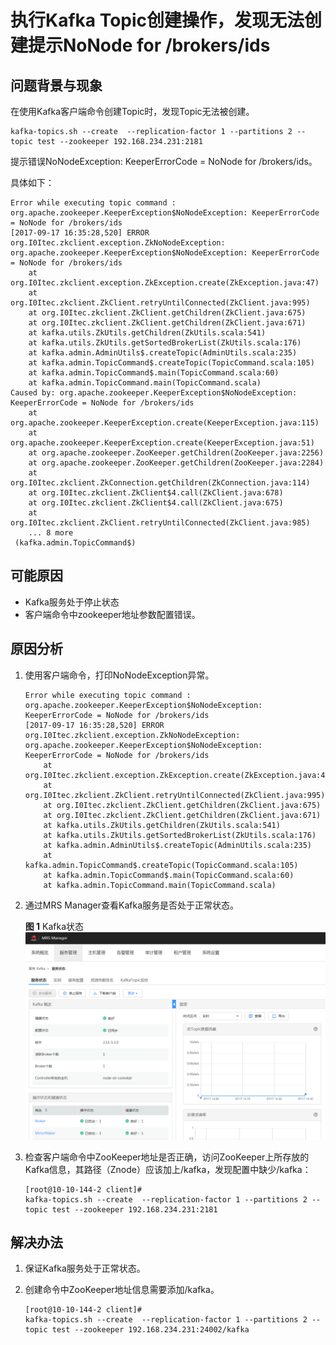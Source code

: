 # 执行Kafka Topic创建操作，发现无法创建提示NoNode for /brokers/ids<a name="ZH-CN_TOPIC_0185002838"></a>

## 问题背景与现象<a name="zh-cn_topic_0167275137_s5d135719deec4560b99adb07a0aa6416"></a>

在使用Kafka客户端命令创建Topic时，发现Topic无法被创建。

```
kafka-topics.sh --create  --replication-factor 1 --partitions 2 --topic test --zookeeper 192.168.234.231:2181
```

提示错误NoNodeException: KeeperErrorCode = NoNode for /brokers/ids。

具体如下：

```
Error while executing topic command : org.apache.zookeeper.KeeperException$NoNodeException: KeeperErrorCode = NoNode for /brokers/ids
[2017-09-17 16:35:28,520] ERROR org.I0Itec.zkclient.exception.ZkNoNodeException: org.apache.zookeeper.KeeperException$NoNodeException: KeeperErrorCode = NoNode for /brokers/ids
	at org.I0Itec.zkclient.exception.ZkException.create(ZkException.java:47)
	at org.I0Itec.zkclient.ZkClient.retryUntilConnected(ZkClient.java:995)
	at org.I0Itec.zkclient.ZkClient.getChildren(ZkClient.java:675)
	at org.I0Itec.zkclient.ZkClient.getChildren(ZkClient.java:671)
	at kafka.utils.ZkUtils.getChildren(ZkUtils.scala:541)
	at kafka.utils.ZkUtils.getSortedBrokerList(ZkUtils.scala:176)
	at kafka.admin.AdminUtils$.createTopic(AdminUtils.scala:235)
	at kafka.admin.TopicCommand$.createTopic(TopicCommand.scala:105)
	at kafka.admin.TopicCommand$.main(TopicCommand.scala:60)
	at kafka.admin.TopicCommand.main(TopicCommand.scala)
Caused by: org.apache.zookeeper.KeeperException$NoNodeException: KeeperErrorCode = NoNode for /brokers/ids
	at org.apache.zookeeper.KeeperException.create(KeeperException.java:115)
	at org.apache.zookeeper.KeeperException.create(KeeperException.java:51)
	at org.apache.zookeeper.ZooKeeper.getChildren(ZooKeeper.java:2256)
	at org.apache.zookeeper.ZooKeeper.getChildren(ZooKeeper.java:2284)
	at org.I0Itec.zkclient.ZkConnection.getChildren(ZkConnection.java:114)
	at org.I0Itec.zkclient.ZkClient$4.call(ZkClient.java:678)
	at org.I0Itec.zkclient.ZkClient$4.call(ZkClient.java:675)
	at org.I0Itec.zkclient.ZkClient.retryUntilConnected(ZkClient.java:985)
	... 8 more
 (kafka.admin.TopicCommand$)
```

## 可能原因<a name="zh-cn_topic_0167275137_s8efdc02bbb1a42cba8fa3e43e2e68817"></a>

-   Kafka服务处于停止状态
-   客户端命令中zookeeper地址参数配置错误。

## 原因分析<a name="zh-cn_topic_0167275137_section10342981143649"></a>

1.  使用客户端命令，打印NoNodeException异常。

    ```
    Error while executing topic command : org.apache.zookeeper.KeeperException$NoNodeException: KeeperErrorCode = NoNode for /brokers/ids
    [2017-09-17 16:35:28,520] ERROR org.I0Itec.zkclient.exception.ZkNoNodeException: org.apache.zookeeper.KeeperException$NoNodeException: KeeperErrorCode = NoNode for /brokers/ids
    	at org.I0Itec.zkclient.exception.ZkException.create(ZkException.java:47)
    	at org.I0Itec.zkclient.ZkClient.retryUntilConnected(ZkClient.java:995)
    	at org.I0Itec.zkclient.ZkClient.getChildren(ZkClient.java:675)
    	at org.I0Itec.zkclient.ZkClient.getChildren(ZkClient.java:671)
    	at kafka.utils.ZkUtils.getChildren(ZkUtils.scala:541)
    	at kafka.utils.ZkUtils.getSortedBrokerList(ZkUtils.scala:176)
    	at kafka.admin.AdminUtils$.createTopic(AdminUtils.scala:235)
    	at kafka.admin.TopicCommand$.createTopic(TopicCommand.scala:105)
    	at kafka.admin.TopicCommand$.main(TopicCommand.scala:60)
    	at kafka.admin.TopicCommand.main(TopicCommand.scala)
    ```

2.  通过MRS Manager查看Kafka服务是否处于正常状态。

    **图 1**  Kafka状态<a name="zh-cn_topic_0167275137_fig18285327113316"></a>  
    ![](figures/Kafka状态.png "Kafka状态")

3.  检查客户端命令中ZooKeeper地址是否正确，访问ZooKeeper上所存放的Kafka信息，其路径（Znode）应该加上/kafka，发现配置中缺少/kafka：

    ```
    [root@10-10-144-2 client]# 
    kafka-topics.sh --create  --replication-factor 1 --partitions 2 --topic test --zookeeper 192.168.234.231:2181
    ```


## 解决办法<a name="zh-cn_topic_0167275137_section3518145211446"></a>

1.  保证Kafka服务处于正常状态。
2.  创建命令中ZooKeeper地址信息需要添加/kafka。

    ```
    [root@10-10-144-2 client]# 
    kafka-topics.sh --create  --replication-factor 1 --partitions 2 --topic test --zookeeper 192.168.234.231:24002/kafka
    ```



